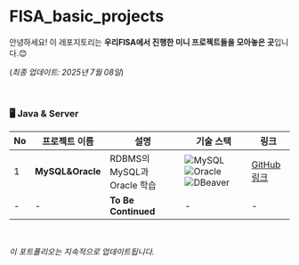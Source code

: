 # FISA_basic_projects
안녕하세요!
이 레포지토리는 **우리FISA에서 진행한 미니 프로젝트들을 모아놓은 곳**입니다.😊
  
(_최종 업데이트: 2025년 7월 08일_)

<!-- ![기초 프로젝트 타임라인]() -->

<br>

### 🖥️ Java & Server

| No  | 프로젝트 이름    | 설명            | 기술 스택                     | 링크     |
| --- | ---------------- | --------------- | ------------------------------ | -------- |
| 1   | **MySQL&Oracle** | RDBMS의 MySQL과 Oracle 학습 | ![MySQL](https://img.shields.io/badge/MySQL-4479A1?style=for-the-badge&logo=mysql&logoColor=white) ![Oracle](https://img.shields.io/badge/Oracle-4AC0DA?style=for-the-badge&logo=oracle&logoColor=white) ![DBeaver](https://img.shields.io/badge/DBeaver-4A9ADA?style=for-the-badge&logo=dbeaver&logoColor=white)| [GitHub 링크](https://github.com/LeeJoEun-01/FISA_1st_mini_Project) |
| - | - | **To Be Continued** | - | - |

<br>

_이 포트폴리오는 지속적으로 업데이트됩니다._
